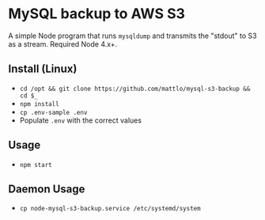# MySQL backup to AWS S3
A simple Node program that runs `mysqldump` and transmits the "stdout" to S3 as a stream.
Required Node 4.x+.

## Install (Linux)
- `cd /opt && git clone https://github.com/mattlo/mysql-s3-backup && cd $_`
- `npm install`
- `cp .env-sample .env`
- Populate `.env` with the correct values

## Usage
- `npm start`

## Daemon Usage
- `cp node-mysql-s3-backup.service /etc/systemd/system`